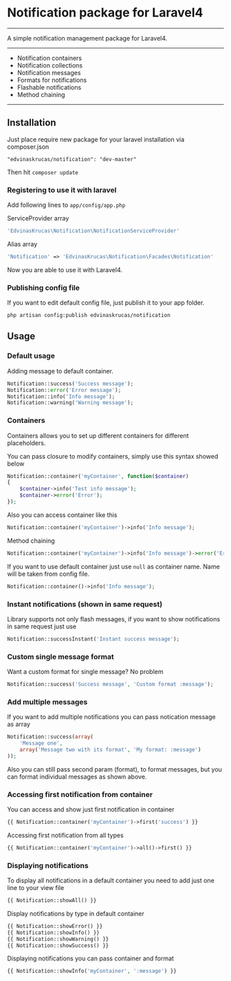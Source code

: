 # Notification package for Laravel4

---

A simple notification management package for Laravel4.

---

* Notification containers
* Notification collections
* Notification messages
* Formats for notifications
* Flashable notifications
* Method chaining

---

## Installation

Just place require new package for your laravel installation via composer.json

    "edvinaskrucas/notification": "dev-master"

Then hit ```composer update```

### Registering to use it with laravel

Add following lines to ```app/config/app.php```

ServiceProvider array

```php
'EdvinasKrucas\Notification\NotificationServiceProvider'
```

Alias array
```php
'Notification' => 'EdvinasKrucas\Notification\Facades\Notification'
```

Now you are able to use it with Laravel4.

### Publishing config file

If you want to edit default config file, just publish it to your app folder.

    php artisan config:publish edvinaskrucas/notification

## Usage

### Default usage

Adding message to default container.
```php
Notification::success('Success message');
Notification::error('Error message');
Notification::info('Info message');
Notification::warning('Warning message');
```

### Containers

Containers allows you to set up different containers for different placeholders.

You can pass closure to modify containers, simply use this syntax showed below
```php
Notification::container('myContainer', function($container)
{
    $container->info('Test info message');
    $container->error('Error');
});
```

Also you can access container like this
```php
Notification::container('myContainer')->info('Info message');
```

Method chaining
```php
Notification::container('myContainer')->info('Info message')->error('Error message');
```

If you want to use default container just use ```null``` as container name. Name will be taken from config file.
```php
Notification::container()->info('Info message');
```

### Instant notifications (shown in same request)

Library supports not only flash messages, if you want to show notifications in same request just use
```php
Notification::successInstant('Instant success message');
```

### Custom single message format

Want a custom format for single message? No problem
```php
Notification::success('Success message', 'Custom format :message');
```

### Add multiple messages

If you want to add multiple notifications you can pass notication message as array
```php
Notification::success(array(
    'Message one',
    array('Message two with its format', 'My format: :message')
));
```

Also you can still pass second param (format), to format messages, but you can format individual messages as shown above.

### Accessing first notification from container

You can access and show just first notification in container
```php
{{ Notification::container('myContainer')->first('success') }}
```

Accessing first notification from all types
```php
{{ Notification::container('myContainer')->all()->first() }}
```

### Displaying notifications

To display all notifications in a default container you need to add just one line to your view file
```php
{{ Notification::showAll() }}
```

Display notifications by type in default container
```php
{{ Notification::showError() }}
{{ Notification::showInfo() }}
{{ Notification::showWarning() }}
{{ Notification::showSuccess() }}
```

Displaying notifications you can pass container and format
```php
{{ Notification::showInfo('myContainer', ':message') }}
```